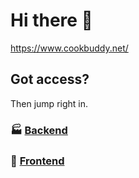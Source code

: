 # Hi there 👋

https://www.cookbuddy.net/

## Got access?

Then jump right in.

### 🏭 [Backend](https://github.com/rocket-recipes/backend)

### 📱 [Frontend](https://github.com/rocket-recipes/frontend)
